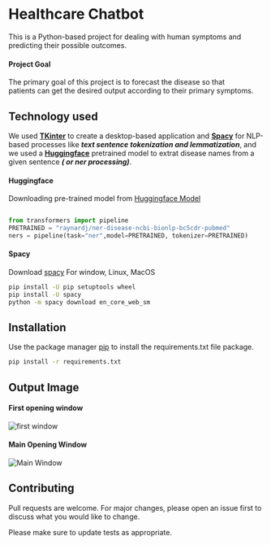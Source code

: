 # Healthcare Chatbot

This is a Python-based project for dealing with human symptoms and predicting their possible outcomes.

#### Project Goal
The primary goal of this project is to forecast the disease so that patients can get the desired output according to their primary symptoms. 
 
## Technology used
We used **[TKinter](https://docs.python.org/3/library/tkinter.html)** to create a desktop-based application and **[Spacy](https://spacy.io/)** for NLP-based processes like ***text sentence tokenization and lemmatization***, and we used a **[Huggingface](https://huggingface.co/)** pretrained model to extrat disease names from a given sentence ***( or ner processing)***.

#### Huggingface
Downloading pre-trained model from [Huggingface Model](https://huggingface.co/raynardj/ner-disease-ncbi-bionlp-bc5cdr-pubmed)
```python

from transformers import pipeline
PRETRAINED = "raynardj/ner-disease-ncbi-bionlp-bc5cdr-pubmed"
ners = pipeline(task="ner",model=PRETRAINED, tokenizer=PRETRAINED)

```

#### Spacy

Download [spacy](https://spacy.io/usage) For window, Linux, MacOS
```bash
pip install -U pip setuptools wheel
pip install -U spacy
python -m spacy download en_core_web_sm
```


## Installation

Use the package manager [pip](https://pip.pypa.io/en/stable/) to install the requirements.txt file package.

```bash
pip install -r requirements.txt 
```
## Output Image
#### First opening window
![first window](https://github.com/Durgesh63/HealthCare_ChatBot/blob/master/firstwindow.png?raw=true)

#### Main Opening Window
![Main Window](https://github.com/Durgesh63/HealthCare_ChatBot/blob/master/main_window.png?raw=true)

## Contributing
Pull requests are welcome. For major changes, please open an issue first to discuss what you would like to change.

Please make sure to update tests as appropriate.
